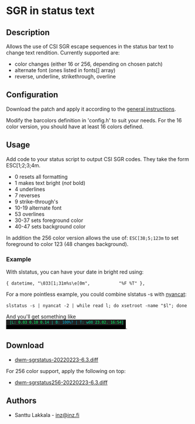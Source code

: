 SGR in status text
==================

Description
-----------
Allows the use of CSI SGR escape sequences in the status bar text to change
text rendition. Currently supported are:

* color changes (either 16 or 256, depending on chosen patch)
* alternate font (ones listed in fonts[] array)
* reverse, underline, strikethrough, overline

Configuration
-------------
Download the patch and apply it according to the [general instructions](../).

Modify the barcolors definition in 'config.h' to suit your needs. For the 16
color version, you should have at least 16 colors defined.

Usage
-----
Add code to your status script to output CSI SGR codes. They take the form
ESC[1;2;3;4m.

* 0 resets all formatting
* 1 makes text bright (_not_ bold)
* 4 underlines
* 7 reverses
* 9 strike-through's
* 10-19 alternate font
* 53 overlines
* 30-37 sets foreground color
* 40-47 sets background color

In addition the 256 color version allows the use of: `ESC[38;5;123m` to set
foreground to color 123 (48 changes background).

### Example

With slstatus, you can have your date in bright red using:

	{ datetime, "\033[1;31m%s\e[0m",           "%F %T" },

For a more pointless example, you could combine slstatus -s with
[nyancat](https://inzg.it/nyancat/):

	slstatus -s | nyancat -2 | while read l; do xsetroot -name "$l"; done

And you'll get something like ![rainbow status](nyanstatus.png).

Download
--------
* [dwm-sgrstatus-20220223-6.3.diff](dwm-sgrstatus-20220223-6.3.diff)

For 256 color support, apply the following on top:

* [dwm-sgrstatus256-20220223-6.3.diff](dwm-sgrstatus256-20220223-6.3.diff)

Authors
-------
* Santtu Lakkala - <inz@inz.fi>
